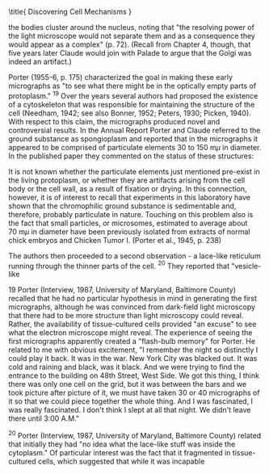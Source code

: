 \title{
Discovering Cell Mechanisms
}

the bodies cluster around the nucleus, noting that "the resolving power of the light microscope would not separate them and as a consequence they would appear as a complex" (p. 72). (Recall from Chapter 4, though, that five years later Claude would join with Palade to argue that the Golgi was indeed an artifact.)

Porter (1955-6, p. 175) characterized the goal in making these early micrographs as "to see what there might be in the optically empty parts of protoplasm." ${ }^{19}$ Over the years several authors had proposed the existence of a cytoskeleton that was responsible for maintaining the structure of the cell (Needham, 1942; see also Bonner, 1952; Peters, 1930; Picken, 1940). With respect to this claim, the micrographs produced novel and controversial results. In the Annual Report Porter and Claude referred to the ground substance as spongioplasm and reported that in the micrographs it appeared to be comprised of particulate elements 30 to $150 \mathrm{~m} \mu$ in diameter. In the published paper they commented on the status of these structures:

It is not known whether the particulate elements just mentioned pre-exist in the living protoplasm, or whether they are artifacts arising from the cell body or the cell wall, as a result of fixation or drying. In this connection, however, it is of interest to recall that experiments in this laboratory have shown that the chromophilic ground substance is sedimentable and, therefore, probably particulate in nature. Touching on this problem also is the fact that small particles, or microsomes, estimated to average about $70 \mathrm{~m} \mu$ in diameter have been previously isolated from extracts of normal chick embryos and Chicken Tumor I. (Porter et al., 1945, p. 238)

The authors then proceeded to a second observation - a lace-like reticulum running through the thinner parts of the cell. ${ }^{20}$ They reported that "vesicle-like

19 Porter (Interview, 1987, University of Maryland, Baltimore County) recalled that he had no particular hypothesis in mind in generating the first micrographs, although he was convinced from dark-field light microscopy that there had to be more structure than light microscopy could reveal. Rather, the availability of tissue-cultured cells provided "an excuse" to see what the electron microscope might reveal. The experience of seeing the first micrographs apparently created a "flash-bulb memory" for Porter. He related to me with obvious excitement, "I remember the night so distinctly I could play it back. It was in the war. New York City was blacked out. It was cold and raining and black, was it black. And we were trying to find the entrance to the building on 48th Street, West Side. We got this thing, I think there was only one cell on the grid, but it was between the bars and we took picture after picture of it, we must have taken 30 or 40 micrographs of it so that we could piece together the whole thing. And I was fascinated, I was really fascinated. I don't think I slept at all that night. We didn't leave there until 3:00 A.M."

${ }^{20}$ Porter (Interview, 1987, University of Maryland, Baltimore County) related that initially they had "no idea what the lace-like stuff was inside the cytoplasm." Of particular interest was the fact that it fragmented in tissue-cultured cells, which suggested that while it was incapable